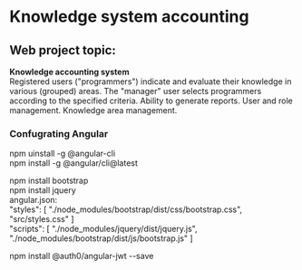 # Knowledge system accounting
<h2>Web project topic:</h2>
<b>Knowledge accounting system</b><br/>
Registered users (&quot;programmers&quot;) indicate and evaluate their knowledge in various (grouped) areas.
The &quot;manager&quot; user selects programmers according to the specified criteria. Ability to generate
reports. User and role management. Knowledge area management.

<h3>Confugrating Angular</h3>
npm uinstall -g @angular-cli<br/>
npm install -g @angular/cli@latest<br/>

npm install bootstrap<br/>
npm install jquery<br/>
angular.json:<br/>
 "styles": [
            "./node_modules/bootstrap/dist/css/bootstrap.css",
            "src/styles.css"
           ]<br/>
 "scripts": [
             "./node_modules/jquery/dist/jquery.js",
             "./node_modules/bootstrap/dist/js/bootstrap.js" 
            ]<br/>

npm install @auth0/angular-jwt --save
